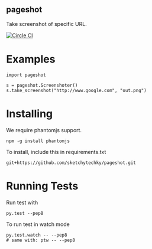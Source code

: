 pageshot
--------

Take screenshot of specific URL.

[![Circle CI](https://circleci.com/gh/dat-boris/pageshot.svg?style=svg)](https://circleci.com/gh/dat-boris/pageshot)

# Examples

    import pageshot

    s = pageshot.Screenshoter()
    s.take_screenshot("http://www.google.com", "out.png")

# Installing

We require phantomjs support.

    npm -g install phantomjs

To install, include this in requirements.txt

    git+https://github.com/sketchytechky/pageshot.git


# Running Tests

Run test with

    py.test --pep8

To run test in watch mode

	py.test.watch -- --pep8
	# same with: ptw -- --pep8
